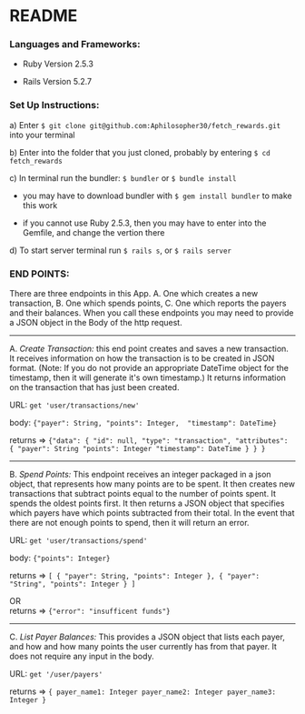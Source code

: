 # README

<h3>Languages and Frameworks:</h3>

- Ruby Version 2.5.3

- Rails Version 5.2.7


<h3>Set Up Instructions:</h3>

   a) Enter  ```$ git clone git@github.com:Aphilosopher30/fetch_rewards.git``` into your terminal 

   b) Enter into the folder that you just cloned, probably by entering ```$ cd fetch_rewards```

   c) In terminal run the bundler: ```$ bundler``` or ```$ bundle install```
   
   - you may have to download bundler with ```$ gem install bundler``` to make this work 
   
   - if you cannot use Ruby 2.5.3, then you may have to enter into the Gemfile, and change the vertion there 

   d) To start server terminal run ```$ rails s```, or ```$ rails server```



<h3>END POINTS: </h3>

There are three endpoints in this App. A. One which creates a new transaction, B. One which spends points, C. One which reports the payers and their balances. When you call these endpoints you may need to provide a JSON object in the Body of the http request.

------

A. _Create Transaction:_ this end point creates and saves a new transaction. It receives information on how the transaction is to be created in JSON format. (Note: If you do not provide an appropriate DateTime object for the timestamp, then it will generate it's own timestamp.) It returns information on the transaction that has just been created.

   URL: ```get 'user/transactions/new' ```

  body: ```{"payer": String, "points": Integer,  "timestamp": DateTime}```

  returns => ```{"data": {
      "id": null,
      "type": "transaction",
      "attributes": {
        "payer": String
        "points": Integer
        "timestamp": DateTime
        }
      }
    }```
    
------

B. _Spend Points:_ This endpoint receives  an integer packaged in a json object, that represents how many points are to be spent. It then creates new transactions that subtract points equal to the number of points spent. It spends the oldest points first. It then returns a JSON object that specifies which payers have which points subtracted from their total. In the event that there are not enough points to spend, then it will return an error.

  URL: ```get 'user/transactions/spend'```

  body: ```{"points": Integer}```

  returns => ```[
    {
      "payer": String,
      "points": Integer
    },
    {
      "payer": "String",
      "points": Integer
    }
  ]```

OR    
  returns => ```{"error": "insufficent funds"}```

------

C. _List Payer Balances:_ This provides a JSON object that lists each payer, and how and how many points the user currently has from that payer. It does not require any input in the body.

  URL: ```get '/user/payers'```

  returns => ```{
    payer_name1: Integer
    payer_name2: Integer
    payer_name3: Integer
  }```
